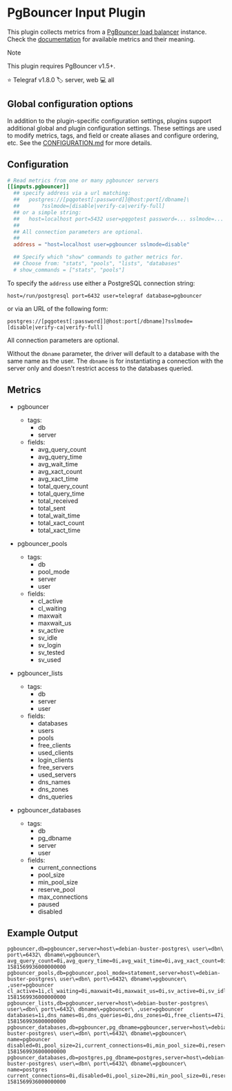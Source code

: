 # PgBouncer Input Plugin

This plugin collects metrics from a [PgBouncer load balancer][pgbouncer]
instance. Check the [documentation][metric_docs] for available metrics and their
meaning.

> [!NOTE]
> This plugin requires PgBouncer v1.5+.

⭐ Telegraf v1.8.0
🏷️ server, web
💻 all

[pgbouncer]: https://pgbouncer.github.io
[metric_docs]: https://pgbouncer.github.io/usage.html

## Global configuration options <!-- @/docs/includes/plugin_config.md -->

In addition to the plugin-specific configuration settings, plugins support
additional global and plugin configuration settings. These settings are used to
modify metrics, tags, and field or create aliases and configure ordering, etc.
See the [CONFIGURATION.md][CONFIGURATION.md] for more details.

[CONFIGURATION.md]: ../../../docs/CONFIGURATION.md#plugins

## Configuration

```toml @sample.conf
# Read metrics from one or many pgbouncer servers
[[inputs.pgbouncer]]
  ## specify address via a url matching:
  ##   postgres://[pqgotest[:password]]@host:port[/dbname]\
  ##       ?sslmode=[disable|verify-ca|verify-full]
  ## or a simple string:
  ##   host=localhost port=5432 user=pqgotest password=... sslmode=... dbname=app_production
  ##
  ## All connection parameters are optional.
  ##
  address = "host=localhost user=pgbouncer sslmode=disable"

  ## Specify which "show" commands to gather metrics for.
  ## Choose from: "stats", "pools", "lists", "databases"
  # show_commands = ["stats", "pools"]
```

To specify the `address` use either a PostgreSQL connection string:

```text
host=/run/postgresql port=6432 user=telegraf database=pgbouncer
```

or via an URL of the following form:

```text
postgres://[pqgotest[:password]]@host:port[/dbname]?sslmode=[disable|verify-ca|verify-full]
```

All connection parameters are optional.

Without the `dbname` parameter, the driver will default to a database with the
same name as the user. The `dbname` is for instantiating a connection with the
server only and doesn't restrict access to the databases queried.

## Metrics

- pgbouncer
  - tags:
    - db
    - server
  - fields:
    - avg_query_count
    - avg_query_time
    - avg_wait_time
    - avg_xact_count
    - avg_xact_time
    - total_query_count
    - total_query_time
    - total_received
    - total_sent
    - total_wait_time
    - total_xact_count
    - total_xact_time

- pgbouncer_pools
  - tags:
    - db
    - pool_mode
    - server
    - user
  - fields:
    - cl_active
    - cl_waiting
    - maxwait
    - maxwait_us
    - sv_active
    - sv_idle
    - sv_login
    - sv_tested
    - sv_used

- pgbouncer_lists
  - tags:
    - db
    - server
    - user
  - fields:
    - databases
    - users
    - pools
    - free_clients
    - used_clients
    - login_clients
    - free_servers
    - used_servers
    - dns_names
    - dns_zones
    - dns_queries

- pgbouncer_databases
  - tags:
    - db
    - pg_dbname
    - server
    - user
  - fields:
    - current_connections
    - pool_size
    - min_pool_size
    - reserve_pool
    - max_connections
    - paused
    - disabled

## Example Output

```text
pgbouncer,db=pgbouncer,server=host\=debian-buster-postgres\ user\=dbn\ port\=6432\ dbname\=pgbouncer\  avg_query_count=0i,avg_query_time=0i,avg_wait_time=0i,avg_xact_count=0i,avg_xact_time=0i,total_query_count=26i,total_query_time=0i,total_received=0i,total_sent=0i,total_wait_time=0i,total_xact_count=26i,total_xact_time=0i 1581569936000000000
pgbouncer_pools,db=pgbouncer,pool_mode=statement,server=host\=debian-buster-postgres\ user\=dbn\ port\=6432\ dbname\=pgbouncer\ ,user=pgbouncer cl_active=1i,cl_waiting=0i,maxwait=0i,maxwait_us=0i,sv_active=0i,sv_idle=0i,sv_login=0i,sv_tested=0i,sv_used=0i 1581569936000000000
pgbouncer_lists,db=pgbouncer,server=host\=debian-buster-postgres\ user\=dbn\ port\=6432\ dbname\=pgbouncer\ ,user=pgbouncer databases=1i,dns_names=0i,dns_queries=0i,dns_zones=0i,free_clients=47i,free_servers=0i,login_clients=0i,pools=1i,used_clients=3i,used_servers=0i,users=4i 1581569936000000000
pgbouncer_databases,db=pgbouncer,pg_dbname=pgbouncer,server=host\=debian-buster-postgres\ user\=dbn\ port\=6432\ dbname\=pgbouncer\ name=pgbouncer disabled=0i,pool_size=2i,current_connections=0i,min_pool_size=0i,reserve_pool=0i,max_connections=0i,paused=0i 1581569936000000000
pgbouncer_databases,db=postgres,pg_dbname=postgres,server=host\=debian-buster-postgres\ user\=dbn\ port\=6432\ dbname\=pgbouncer\ name=postgres current_connections=0i,disabled=0i,pool_size=20i,min_pool_size=0i,reserve_pool=0i,paused=0i,max_connections=0i 1581569936000000000
```
